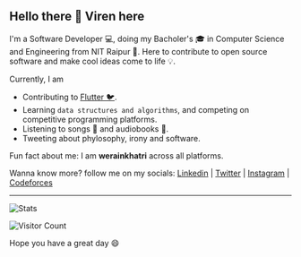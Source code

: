 ## Hello there 👋 Viren here

I'm a Software Developer 💻, doing my Bacholer's 🎓 in Computer Science and Engineering from NIT Raipur 🏫. Here to contribute to open source software and make cool ideas come to life 💡.

Currently, I am
- Contributing to [Flutter 🐦](https://github.com/flutter/flutter).
- Learning `data structures and algorithms`, and competing on competitive programming platforms.
- Listening to songs 🎵 and audiobooks 📘.
- Tweeting about phylosophy, irony and software.

Fun fact about me: I am **werainkhatri** across all platforms.

Wanna know more? follow me on my socials: [Linkedin](https://linkedin.com/in/werainkhatri) | [Twitter](https://twitter.com/werainkhatri) | [Instagram](https://instagram.com/werain) | [Codeforces](https://codeforces.com/profile/werainkhatri)

<hr>

![Stats](https://github-readme-stats.vercel.app/api?username=werainkhatri&show_icons=true&hide_border=true)

![Visitor Count](https://profile-counter.glitch.me/werainkhatri/count.svg)

Hope you have a great day 😄
